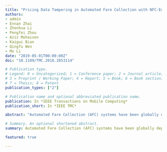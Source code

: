 ```yaml
---
title: "Pricing Data Tampering in Automated Fare Collection with NFC-Equipped Smartphones"
authors:
- admin
- Ennan Zhai
- Zhenhua Li
- Pengfei Zhou
- Aziz Mohaisen
- Kaigui Bian
- Qingfu Wen
- Mo Li
date: "2019-05-01T00:00:00Z"
doi: "10.1109/TMC.2018.2853114"

# Publication type.
# Legend: 0 = Uncategorized; 1 = Conference paper; 2 = Journal article;
# 3 = Preprint / Working Paper; 4 = Report; 5 = Book; 6 = Book section;
# 7 = Thesis; 8 = Patent
publication_types: ["2"]

# Publication name and optional abbreviated publication name.
publication: In *IEEE Transactions on Mobile Computing*
publication_short: In *IEEE TMC*

abstract: "Automated Fare Collection (AFC) systems have been globally deployed for decades, particularly in the public transportation network where the transit fee is calculated based on the length of the trip (a.k.a., distance-based pricing AFC systems). Although most messages of AFC systems are insecurely transferred in plaintext, system operators did not pay much attention to this vulnerability, since the AFC network is basically isolated from the public network (e.g., the Internet)-there is no way of exploiting such a vulnerability from the outside of the AFC network. Nevertheless, in recent years, the advent of Near Field Communication (NFC)-equipped smartphones has opened up a channel to invade into the AFC network from the mobile Internet, i.e., by Host-based Card Emulation (HCE) over NFC-equipped smartphones. In this paper, we identify a novel paradigm of attacks, called LessPay, against modern distance-based pricing AFC systems, enabling users to pay much less than what they are supposed to be charged. The identified attack has two important properties: 1) it is invisible to AFC system operators because the attack never causes any inconsistency in the back-end database of the operators; and 2) it can be scalable to affect a large number of users (e.g., 10,000) by only requiring a moderate-sized AFC card pool (e.g., containing 150 cards). To evaluate the efficacy of the attack, we developed an HCE app to launch the LessPay attack; and the real-world experiments demonstrate not only the feasibility of the LessPay attack (with 97.6 percent success rate) but also its low cost in terms of bandwidth and computation. Finally, we propose, implement and evaluate four types of countermeasures, and present security analysis and comparison of these countermeasures on defending against the LessPay attack."

# Summary. An optional shortened abstract.
summary: Automated Fare Collection (AFC) systems have been globally deployed for decades, particularly in the public transportation network where the transit fee is calculated based on the length of the trip. In this paper, we identify a novel paradigm of attacks, called LessPay, against modern distance-based pricing AFC systems, enabling users to pay much less than what they are supposed to be charged.

featured: true

---
```

